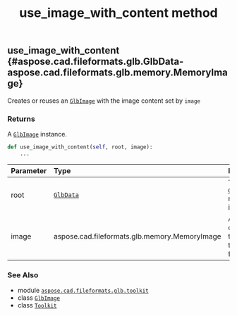 ﻿---
title: use_image_with_content method
second_title: Aspose.CAD for Python via .NET API References
description: 
type: docs
weight: 150
url: /python-net/aspose.cad.fileformats.glb.toolkit/toolkit/use_image_with_content/
is_root: false
---

## use_image_with_content {#aspose.cad.fileformats.glb.GlbData-aspose.cad.fileformats.glb.memory.MemoryImage}

Creates or reuses an [`GlbImage`](/cad/python-net/aspose.cad.fileformats.glb/glbimage) with the image content set by `image`


### Returns 


A [`GlbImage`](/cad/python-net/aspose.cad.fileformats.glb/glbimage) instance.


```python
def use_image_with_content(self, root, image):
    ...
```


| Parameter | Type | Description |
| :- | :- | :- |
| root | [`GlbData`](/cad/python-net/aspose.cad.fileformats.glb/glbdata) | The [`GlbImage`](/cad/python-net/aspose.cad.fileformats.glb/glbimage) root instance. |
| image | aspose.cad.fileformats.glb.memory.MemoryImage | A buffer containing the bytes of the image file. |



### See Also
* module [`aspose.cad.fileformats.glb.toolkit`](../../)
* class [`GlbImage`](/cad/python-net/aspose.cad.fileformats.glb/glbimage)
* class [`Toolkit`](/cad/python-net/aspose.cad.fileformats.glb.toolkit/toolkit)
